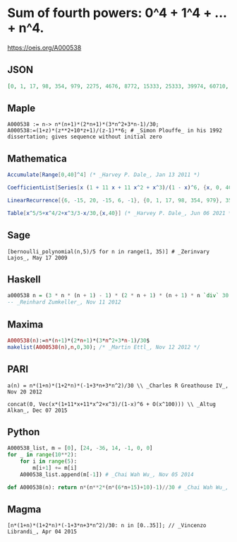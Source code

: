 # Sum of fourth powers: 0^4 \+ 1^4 \+ \.\.\. \+ n^4\.
https://oeis.org/A000538
## JSON
```JSON
[0, 1, 17, 98, 354, 979, 2275, 4676, 8772, 15333, 25333, 39974, 60710, 89271, 127687, 178312, 243848, 327369, 432345, 562666, 722666, 917147, 1151403, 1431244, 1763020, 2153645, 2610621, 3142062, 3756718, 4463999, 5273999, 6197520, 7246096, 8432017, 9768353]
```
## Maple
```Maple
A000538 := n-> n*(n+1)*(2*n+1)*(3*n^2+3*n-1)/30;
A000538:=(1+z)*(z**2+10*z+1)/(z-1)**6; # _Simon Plouffe_ in his 1992 dissertation; gives sequence without initial zero
```
## Mathematica
```Mathematica
Accumulate[Range[0,40]^4] (* _Harvey P. Dale_, Jan 13 2011 *)
```
```Mathematica
CoefficientList[Series[x (1 + 11 x + 11 x^2 + x^3)/(1 - x)^6, {x, 0, 40}], x] (* _Vincenzo Librandi_, Dec 07 2015 *)
```
```Mathematica
LinearRecurrence[{6, -15, 20, -15, 6, -1}, {0, 1, 17, 98, 354, 979}, 35] (* _Jean-François Alcover_, Feb 09 2016 *)
```
```Mathematica
Table[x^5/5+x^4/2+x^3/3-x/30,{x,40}] (* _Harvey P. Dale_, Jun 06 2021 *)
```
## Sage
```Sage
[bernoulli_polynomial(n,5)/5 for n in range(1, 35)] # _Zerinvary Lajos_, May 17 2009
```
## Haskell
```Haskell
a000538 n = (3 * n * (n + 1) - 1) * (2 * n + 1) * (n + 1) * n `div` 30
-- _Reinhard Zumkeller_, Nov 11 2012
```
## Maxima
```Maxima
A000538(n):=n*(n+1)*(2*n+1)*(3*n^2+3*n-1)/30$
makelist(A000538(n),n,0,30); /* _Martin Ettl_, Nov 12 2012 */
```
## PARI
```PARI
a(n) = n*(1+n)*(1+2*n)*(-1+3*n+3*n^2)/30 \\ _Charles R Greathouse IV_, Nov 20 2012
```
```PARI
concat(0, Vec(x*(1+11*x+11*x^2+x^3)/(1-x)^6 + O(x^100))) \\ _Altug Alkan_, Dec 07 2015
```
## Python
```Python
A000538_list, m = [0], [24, -36, 14, -1, 0, 0]
for _ in range(10**2):
    for i in range(5):
        m[i+1] += m[i]
    A000538_list.append(m[-1]) # _Chai Wah Wu_, Nov 05 2014
```
```Python
def A000538(n): return n*(n**2*(n*(6*n+15)+10)-1)//30 # _Chai Wah Wu_, Oct 03 2024
```
## Magma
```Magma
[n*(1+n)*(1+2*n)*(-1+3*n+3*n^2)/30: n in [0..35]]; // _Vincenzo Librandi_, Apr 04 2015
```
